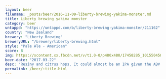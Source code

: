 ```yaml
---
layout: beer
filename: _posts/beer/2016-11-09-liberty-brewing-yakima-monster.md
title: Liberty brewing yakima monster
category: beer
untappd: "https://untappd.com/b/liberty-brewing-yakima-monster/211162"
country: "New Zealand"
brewery: "Liberty Brewing"
breweryURL: "/brewery/liberty-brewing.html"
style: "Pale Ale - American"
score: 8
img: https://scontent.xx.fbcdn.net/v/t1.0-0/p480x480/17458285_10155045842483745_3387093122722881926_n.jpg?oh=9e7c4d978b25eae08d98f2f7788fa980&oe=5B08E603
beer-date: "2017-03-22"
desc: "Resiny and citrus hops. It could almost be an IPA given the ABV and amount of hops. Fairly well rounded overall and the more I drink the more I wish I had another one"
permalink: /beer/:title.html
---
```

